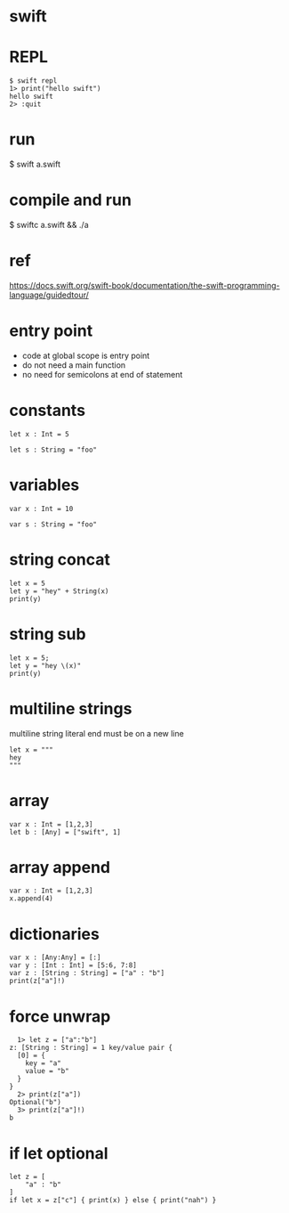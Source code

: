 # swift

# REPL

```
$ swift repl
1> print("hello swift")
hello swift
2> :quit
```

# run

$ swift a.swift

# compile and run

$ swiftc a.swift && ./a

# ref

https://docs.swift.org/swift-book/documentation/the-swift-programming-language/guidedtour/
# entry point

- code at global scope is entry point
- do not need a main function
- no need for semicolons at end of statement

# constants

`let x : Int = 5`

`let s : String = "foo"`

# variables

`var x : Int = 10`

`var s : String = "foo"`

# string concat

```
let x = 5
let y = "hey" + String(x)
print(y)
```

# string sub

```
let x = 5;
let y = "hey \(x)"
print(y)
```

# multiline strings

multiline string literal end must be on a new line

```
let x = """
hey
"""
```

# array

```
var x : Int = [1,2,3]
let b : [Any] = ["swift", 1]
```

# array append

```
var x : Int = [1,2,3]
x.append(4)
```

# dictionaries

```
var x : [Any:Any] = [:]
var y : [Int : Int] = [5:6, 7:8]
var z : [String : String] = ["a" : "b"]
print(z["a"]!)
```

# force unwrap

```
  1> let z = ["a":"b"]
z: [String : String] = 1 key/value pair {
  [0] = {
    key = "a"
    value = "b"
  }
}
  2> print(z["a"])
Optional("b")
  3> print(z["a"]!)
b
```

# if let optional

```
let z = [
	"a" : "b"
]
if let x = z["c"] { print(x) } else { print("nah") }
```

